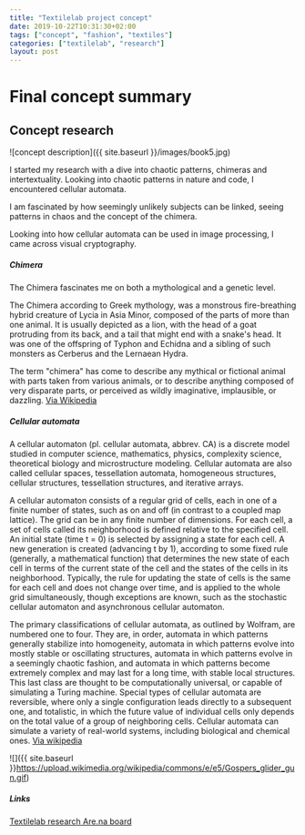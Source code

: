 ```yaml
---
title: "Textilelab project concept"
date: 2019-10-22T10:31:30+02:00
tags: ["concept", "fashion", "textiles"]
categories: ["textilelab", "research"]
layout: post
---
```

# Final concept summary

## Concept research
![concept description]({{ site.baseurl }}/images/book5.jpg)

I started my research with a dive into chaotic patterns, chimeras and intertextuality. Looking into chaotic patterns in nature and code, I encountered cellular automata.

I am fascinated by how seemingly unlikely subjects can be linked, seeing patterns in chaos and the concept of the chimera. 

Looking into how cellular automata can be used in image processing, I came across visual cryptography.

##### Chimera
The Chimera fascinates me on both a mythological and a genetic level.

The Chimera according to Greek mythology, was a monstrous fire-breathing hybrid creature of Lycia in Asia Minor, composed of the parts of more than one animal. It is usually depicted as a lion, with the head of a goat protruding from its back, and a tail that might end with a snake's head. It was one of the offspring of Typhon and Echidna and a sibling of such monsters as Cerberus and the Lernaean Hydra.

The term "chimera" has come to describe any mythical or fictional animal with parts taken from various animals, or to describe anything composed of very disparate parts, or perceived as wildly imaginative, implausible, or dazzling. [Via Wikipedia](https://en.wikipedia.org/wiki/Chimera_(mythology))

##### Cellular automata
A cellular automaton (pl. cellular automata, abbrev. CA) is a discrete model studied in computer science, mathematics, physics, complexity science, theoretical biology and microstructure modeling. Cellular automata are also called cellular spaces, tessellation automata, homogeneous structures, cellular structures, tessellation structures, and iterative arrays.

A cellular automaton consists of a regular grid of cells, each in one of a finite number of states, such as on and off (in contrast to a coupled map lattice). The grid can be in any finite number of dimensions. For each cell, a set of cells called its neighborhood is defined relative to the specified cell. An initial state (time t = 0) is selected by assigning a state for each cell. A new generation is created (advancing t by 1), according to some fixed rule (generally, a mathematical function) that determines the new state of each cell in terms of the current state of the cell and the states of the cells in its neighborhood. Typically, the rule for updating the state of cells is the same for each cell and does not change over time, and is applied to the whole grid simultaneously, though exceptions are known, such as the stochastic cellular automaton and asynchronous cellular automaton.

The primary classifications of cellular automata, as outlined by Wolfram, are numbered one to four. They are, in order, automata in which patterns generally stabilize into homogeneity, automata in which patterns evolve into mostly stable or oscillating structures, automata in which patterns evolve in a seemingly chaotic fashion, and automata in which patterns become extremely complex and may last for a long time, with stable local structures. This last class are thought to be computationally universal, or capable of simulating a Turing machine. Special types of cellular automata are reversible, where only a single configuration leads directly to a subsequent one, and totalistic, in which the future value of individual cells only depends on the total value of a group of neighboring cells. Cellular automata can simulate a variety of real-world systems, including biological and chemical ones. [Via wikipedia](https://en.wikipedia.org/wiki/Cellular_automaton)

![]({{ site.baseurl }}https://upload.wikimedia.org/wikipedia/commons/e/e5/Gospers_glider_gun.gif)

##### Links
[Textilelab research Are.na board](https://www.are.na/michelle-vossen/textiles-research-9ixtq9yvsrm)